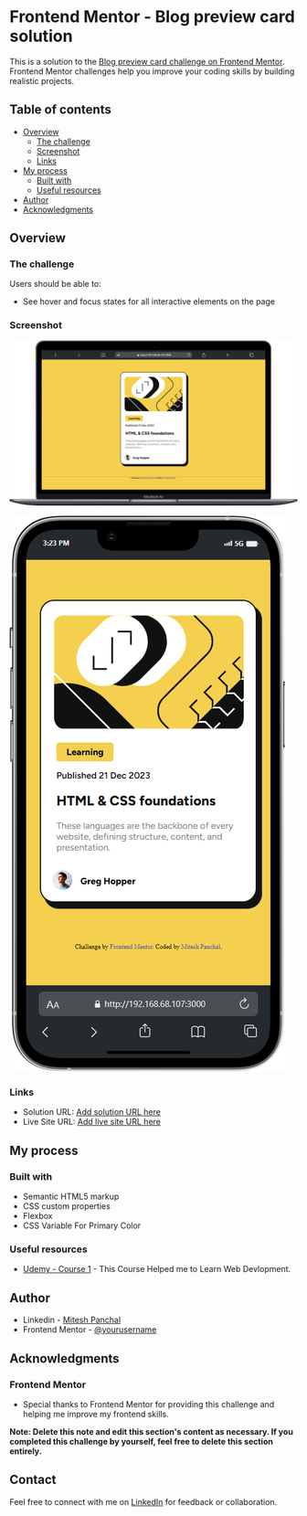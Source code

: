 # Frontend Mentor - Blog preview card solution

This is a solution to the [Blog preview card challenge on Frontend Mentor](https://www.frontendmentor.io/challenges/blog-preview-card-ckPaj01IcS). Frontend Mentor challenges help you improve your coding skills by building realistic projects. 

## Table of contents

- [Overview](#overview)
  - [The challenge](#the-challenge)
  - [Screenshot](#screenshot)
  - [Links](#links)
- [My process](#my-process)
  - [Built with](#built-with)
  - [Useful resources](#useful-resources)
- [Author](#author)
- [Acknowledgments](#acknowledgments)

## Overview

### The challenge

Users should be able to:

- See hover and focus states for all interactive elements on the page

### Screenshot

![](./design_screenshot/Macbook_screenshot.png)

![](./design_screenshot/Iphone_screenshot.png)


### Links

- Solution URL: [Add solution URL here](https://your-solution-url.com)
- Live Site URL: [Add live site URL here](https://your-live-site-url.com)

## My process

### Built with

- Semantic HTML5 markup
- CSS custom properties
- Flexbox
- CSS Variable For Primary Color

### Useful resources

- [Udemy - Course 1](https://www.udemy.com/share/101W9C3@QJfMAYeWW-ZciTEqJuAPKNnI9p3Zv1cfWCX5KXp-i_-u7sMyfa9_jAe-TSdh0IRMwA==/) - This Course Helped me to Learn Web Devlopment.

## Author

- Linkedin - [Mitesh Panchal](https://www.linkedin.com/in/mitesh-panchal-356558126/)
- Frontend Mentor - [@yourusername](https://www.frontendmentor.io/profile/miteshp98)


## Acknowledgments

### Frontend Mentor
- Special thanks to Frontend Mentor for providing this challenge and helping me improve my frontend skills.

**Note: Delete this note and edit this section's content as necessary. If you completed this challenge by yourself, feel free to delete this section entirely.**

## Contact

Feel free to connect with me on [LinkedIn](https://www.linkedin.com/in/mitesh-panchal-356558126/)  for feedback or collaboration.
